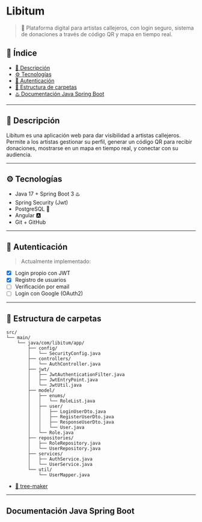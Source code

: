 # Libitum

> 🎵 Plataforma digital para artistas callejeros, con login seguro, sistema de donaciones a través de código QR y mapa en tiempo real.

## 📌 Índice

- [📝 Descripción](#-descripción)
- [⚙️ Tecnologías](#️-tecnologías)
- [🔐 Autenticación](#-autenticación)
- [📁 Estructura de carpetas](#-estructura-de-carpetas)
- [♨️ Documentación Java Spring Boot](#documentación-java-spring-boot)

---

## 📝 Descripción

Libitum es una aplicación web para dar visibilidad a artistas callejeros. Permite a los artistas gestionar su perfil, generar un código QR para recibir donaciones, mostrarse en un mapa en tiempo real, y conectar con su audiencia.

---

## ⚙️ Tecnologías
- Java 17 + Spring Boot 3 ♨️
- Spring Security (Jwt)
- PostgreSQL 🐘
- Angular 🅰️
- Git + GitHub 

---

## 🔐 Autenticación 

> Actualmente implementado:
- [x] Login propio con JWT
- [x] Registro de usuarios
- [ ] Verificación por email
- [ ] Login con Google (OAuth2)

---
## 📁 Estructura de carpetas
```text
src/
└── main/
    └── java/com/libitum/app/
        ├── config/
        │   └── SecurityConfig.java
        ├── controllers/
        │   └── AuthController.java
        ├── jwt/
        │   ├── JwtAuthenticationFilter.java
        │   ├── JwtEntryPoint.java
        │   └── JwtUtil.java
        ├── model/
        │   ├── enums/
        │   │   └── RoleList.java
        │   ├── user/
        │   │   ├── LoginUserDto.java
        │   │   ├── RegisterUserDto.java
        │   │   ├── ResponseUserDto.java
        │   │   └── User.java
        │   └── Role.java
        ├── repositories/
        │   ├── RoleRepository.java
        │   └── UserRepository.java
        ├── services/
        │   ├── AuthService.java
        │   └── UserService.java
        └── util/
            └── UserMapper.java
```
- [ 🌲 tree-maker ]([text](https://tree.nathanfriend.com/?s=(%27opti9s!(%27fancy!true~fullPath!false~trailingSlash!true~rootDot!false)~H(%27H%27src6main6-N%2Fcom%2Flibitum%2Fapp%2F*c9figBSecurityC9fig0cIsBGCI0jwtBJwtGenticati9Filt5OEntryPointOUtil0modelBenumsB7ListKus5B-Login4Regist54Resp9se42070r3ies*7R3yK2R3y0s8sBGS8K2S80utilB2Mapp50%27)~v5si9!%271%27)*6---%20%200.N*2Us53epositor42DtoK-5er6%5Cn-7-Role85vice9onB*-GAuthHsource!I9troll5K0-NjavaOKJwt%01ONKIHGB987654320-*))
---

## Documentación Java Spring Boot
